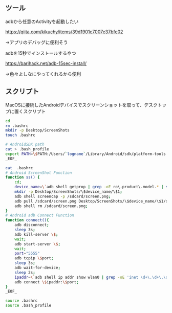 ## ツール

adbから任意のActivityを起動したい

https://qiita.com/kikuchy/items/39d1901c7007e37bfe02

→アプリのデバッグに便利そう

adbを15秒でインストールするやつ

https://barihack.net/adb-15sec-install/

→色々よしなにやってくれるから便利

## スクリプト

MacOSに接続したAndroidデバイスでスクリーンショットを取って、デスクトップに置くスクリプト

```bash
cd
rm .bashrc
mkdir -p Desktop/ScreenShots
touch .bashrc

# AndroidSDK path
cat > .bash_profile
export PATH=\$PATH:/Users/`logname`/Library/Android/sdk/platform-tools
_EOF_

cat  .bashrc
# Android ScreenShot Function
function ss() {
	cd;
	device_name=\`adb shell getprop | grep -oE ro\.product\.model.* | sed -e "s/^.*\[//" | sed "s/]//" | sed "s/ /_/g"\`;
	mkdir -p Desktop/ScreenShots/\$device_name/\$1;
	adb shell screencap -p /sdcard/screen.png;
	adb pull /sdcard/screen.png Desktop/ScreenShots/\$device_name/\$1/screen_\`date +%Y%m%d_%H-%M-%S\`.png;
	adb shell rm /sdcard/screen.png;
}
# Android adb Connect Function
function connect(){
	adb disconnect;
	sleep 3s;
	adb kill-server \$;
	wait;
	adb start-server \$;
	wait;
	port="5555"
	adb tcpip \$port;
	sleep 3s;
	adb wait-for-device;
	sleep 2s;
	ipaddr=\`adb shell ip addr show wlan0 | grep -oE 'inet \d+\.\d+\.\d+\.\d+' | grep -oE '\d+\.\d+\.\d+\.\d+'\`;
	adb connect \$ipaddr:\$port;
}
_EOF_

source .bashrc
source .bash_profile
```